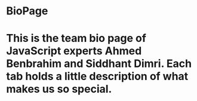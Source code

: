 # BioPage

# This is the team bio page of JavaScript experts Ahmed Benbrahim and Siddhant Dimri. Each tab holds a little description of what makes us so special.
